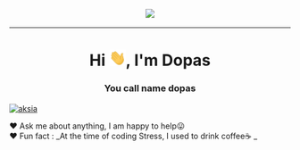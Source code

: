 <p align="center">
  <img src="https://github.com/thompsonemerson/thompsonemerson/raw/master/cover-thompson.png" height="200"/>
</p>
<hr>
<h1 align="center">Hi <img src="https://raw.githubusercontent.com/ABSphreak/ABSphreak/master/gifs/Hi.gif" width="30px">, I'm Dopas</h1>
<h3 align="center">You call name dopas</h3>
<p align="center">

<a href="https://www.linkedin.com/in/dopassss/" target="blank"><img align="center" src="https://cdn.jsdelivr.net/npm/simple-icons@3.0.1/icons/linkedin.svg" alt="aksia" height="30" width="40" /></a>

❤️ Ask me about anything, I am happy to help😛<br>
❤️ Fun fact : _At the time of coding Stress, I used to drink coffee☕️ _<br><br><br><br>

